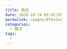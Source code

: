 ```yaml
---
title: 面试
date: 2020-10-14 09:42:07
permalink: /pages/0f6a1a/
categories:
  - 面试
tags:
  - 
---
```

